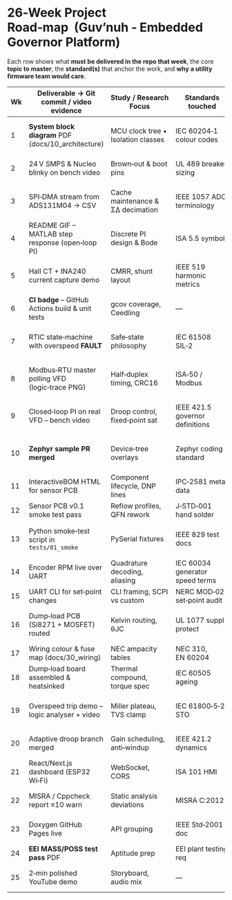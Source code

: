 # 26‑Week Project Road‑map  (Guv’nuh ‑ Embedded Governor Platform)

Each row shows what **must be delivered in the repo that week**, the core **topic to master**, the **standard(s)** that anchor the work, and **why a utility firmware team would care**.

| Wk | Deliverable → Git commit / video evidence            | Study / Research Focus             | Standards touched               | Real‑world EMS relevance                          |
| -- | ---------------------------------------------------- | ---------------------------------- | ------------------------------- | ------------------------------------------------- |
| 1  | **System block diagram** PDF (docs/10\_architecture) | MCU clock tree • Isolation classes | IEC 60204‑1 colour codes        | Clear system decomposition used in plant FAT docs |
| 2  | 24 V SMPS & Nucleo blinky on bench video             | Brown‑out & boot pins              | UL 489 breaker sizing           | Basic power‑up checklist in any control cabinet   |
| 3  | SPI‑DMA stream from ADS131M04 → CSV                  | Cache maintenance & ΣΔ decimation  | IEEE 1057 ADC terminology       | High‑rate telemetry path like PMU recorders       |
| 4  | README GIF – MATLAB step response (open‑loop PI)     | Discrete PI design & Bode          | ISA 5.5 symbols                 | PID tuning is bread‑and‑butter for hydro units    |
| 5  | Hall CT + INA240 current capture demo                | CMRR, shunt layout                 | IEEE 519 harmonic metrics       | Grid codes demand current waveform analysis       |
| 6  | **CI badge** – GitHub Actions build & unit tests     | gcov coverage, Ceedling            | —                               | Professional firmware workflow gate               |
| 7  | RTIC state‑machine with overspeed **FAULT**          | Safe‑state philosophy              | IEC 61508 SIL‑2                 | Mandatory for governor replacement projects       |
| 8  | Modbus‑RTU master polling VFD (logic‑trace PNG)      | Half‑duplex timing, CRC16          | ISA‑50 / Modbus                 | Legacy comms still dominant in TVA hydro plants   |
| 9  | Closed‑loop PI on real VFD – bench video             | Droop control, fixed‑point sat     | IEEE 421.5 governor definitions | Mirrors Woodward hydro droop behaviour            |
| 10 | **Zephyr sample PR merged**                          | Device‑tree overlays               | Zephyr coding standard          | OSS contribution signals peer‑reviewed code       |
| 11 | InteractiveBOM HTML for sensor PCB                   | Component lifecycle, DNP lines     | IPC‑2581 meta data              | BOM clarity for procurement & spares              |
| 12 | Sensor PCB v0.1 smoke test pass                      | Reflow profiles, QFN rework        | J‑STD‑001 hand solder           | Credible board bring‑up skill                     |
| 13 | Python smoke‑test script in `tests/01_smoke`         | PySerial fixtures                  | IEEE 829 test docs              | Automated regression like plant factory tests     |
| 14 | Encoder RPM live over UART                           | Quadrature decoding, aliasing      | IEC 60034 generator speed terms | Encoder feed is core to turbine trip logic        |
| 15 | UART CLI for set‑point changes                       | CLI framing, SCPI vs custom        | NERC MOD‑025 set‑point audit    | Operator HMI hooks                                |
| 16 | Dump‑load PCB (Si8271 + MOSFET) routed               | Kelvin routing, θJC                | UL 1077 suppl. protect          | Dump‑load equals resistor banks on wind/hydro     |
| 17 | Wiring colour & fuse map (docs/30\_wiring)           | NEC ampacity tables                | NEC 310, EN 60204               | Field wiring doc for electricians                 |
| 18 | Dump‑load board assembled & heatsinked               | Thermal compound, torque spec      | IEC 60505 ageing                | Reliability of high‑dissipation parts             |
| 19 | Overspeed trip demo – logic analyser + video         | Miller plateau, TVS clamp          | IEC 61800‑5‑2 STO               | Safety case evidence for turbine overspeed        |
| 20 | Adaptive droop branch merged                         | Gain scheduling, anti‑windup       | IEEE 421.2 dynamics             | Maintains stability across load steps             |
| 21 | React/Next.js dashboard (ESP32 Wi‑Fi)                | WebSocket, CORS                    | ISA 101 HMI                     | Shows full‑stack SCADA interface capability       |
| 22 | MISRA / Cppcheck report ≤10 warn                     | Static analysis deviations         | MISRA C:2012                    | Compliance ticks HR checklists                    |
| 23 | Doxygen GitHub Pages live                            | API grouping                       | IEEE Std‑2001 doc               | In‑house firmware docs for maintenance            |
| 24 | **EEI MASS/POSS test pass** PDF                      | Aptitude prep                      | EEI plant testing req           | TVA prerequisite satisfied                        |
| 25 | 2‑min polished YouTube demo                          | Storyboard, audio mix              | —                               | Marketing portfolio to recruiters                 |

